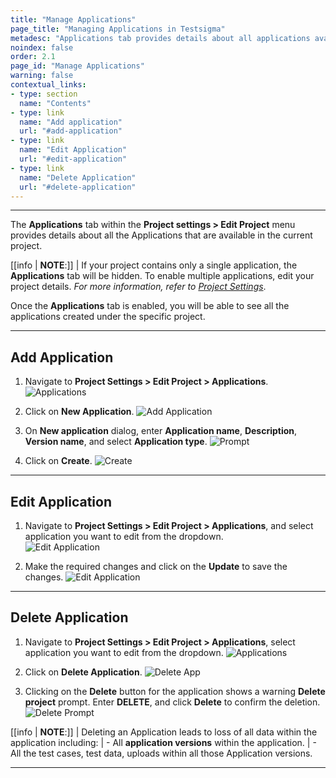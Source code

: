 ```yaml
---
title: "Manage Applications"
page_title: "Managing Applications in Testsigma"
metadesc: "Applications tab provides details about all applications available in the project | Learn how to manage applications within Testsigma projects"
noindex: false
order: 2.1
page_id: "Manage Applications"
warning: false
contextual_links:
- type: section
  name: "Contents"
- type: link
  name: "Add application"
  url: "#add-application"
- type: link
  name: "Edit Application"
  url: "#edit-application"
- type: link
  name: "Delete Application"
  url: "#delete-application"
---
```



---


The **Applications** tab within the **Project settings > Edit Project** menu provides details about all the Applications that are available in the current project.


[[info | **NOTE**:]]
| If your project contains only a single application, the **Applications** tab will be hidden. To enable multiple applications, edit your project details. *For more information, refer to [Project Settings](https://testsigma.com/docs/projects/overview/)*.


Once the **Applications** tab is enabled, you will be able to see all the applications created under the specific project.


---


## **Add Application**

1. Navigate to **Project Settings > Edit Project > Applications**.
![Applications](https://s3.amazonaws.com/static-docs.testsigma.com/new_images/projects/applications/apsnav.png)


2. Click on **New Application**.
![Add Application](https://s3.amazonaws.com/static-docs.testsigma.com/new_images/projects/applications/apscnapp.png)


3. On **New application** dialog, enter **Application name**, **Description**, **Version name**, and select **Application type**. 
![Prompt](https://s3.amazonaws.com/static-docs.testsigma.com/new_images/projects/applications/apspromdtls.png)


4. Click on **Create**.
![Create](https://s3.amazonaws.com/static-docs.testsigma.com/new_images/projects/applications/apscocrete.png)

---


## **Edit Application**


1. Navigate to **Project Settings > Edit Project > Applications**, and select application you want to edit from the dropdown.  
![Edit Application](https://s3.amazonaws.com/static-docs.testsigma.com/new_images/projects/applications/apssapptoedit.png)



1. Make the required changes and click on the **Update** to save the changes.
![Edit Application](https://s3.amazonaws.com/static-docs.testsigma.com/new_images/projects/applications/apscoupdate.png)


---

##  **Delete Application**

1. Navigate to **Project Settings > Edit Project > Applications**, select application you want to edit from the dropdown.
![Applications](https://s3.amazonaws.com/static-docs.testsigma.com/new_images/projects/applications/apsdapp.png)


2. Click on **Delete Application**. 
![Delete App](https://s3.amazonaws.com/static-docs.testsigma.com/new_images/projects/applications/apsdbutton.png)


3. Clicking on the **Delete** button for the application shows a warning **Delete project** prompt. Enter **DELETE**, and click **Delete** to confirm the deletion.
![Delete Prompt](https://s3.amazonaws.com/static-docs.testsigma.com/new_images/projects/applications/apsdletion.png)


[[info | **NOTE**:]]
| Deleting an Application leads to loss of all data within the application including:
| - All **application versions** within the application.
| - All the test cases, test data, uploads within all those Application versions.

---